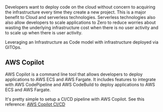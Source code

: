 Developers want to deploy code on the cloud without concern to acquiring the infrastructure every time they create a new project.   This is a major benefit to Cloud and serverless technologies.  Serverless technologies also also allow developers to scale applications to Zero to reduce worries about wasting the underlying infrastructure cost when there is no user activity and to scale up when there is user activity.

Leveraging an Infrastructure as Code model with infrastructure deployed via GITOps.

## AWS Copilot 

AWS Copilot is a command line tool that allows developers to deploy applications to AWS ECS and AWS Fargate.  It includes features to integrate with AWS CodePipeline and AWS CodeBuild to deploy applications to AWS ECS and AWS Fargate.

It's pretty simple to setup a CI/CD pipeline with AWS Copilot.  See this reference:
[AWS Copilot CI/CD](./infrastructure/aws/fargate/copilot.md#create-cicd-pipeline-in-aws-codepipeline)

